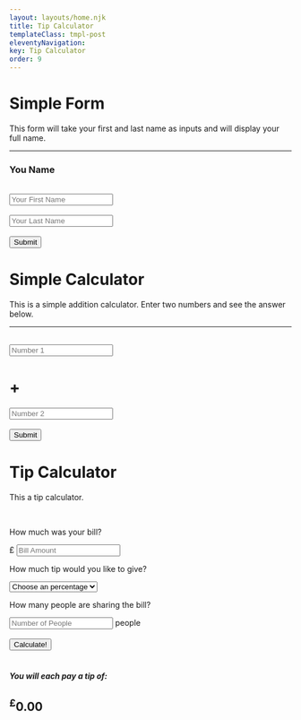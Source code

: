 ```yaml
---
layout: layouts/home.njk
title: Tip Calculator
templateClass: tmpl-post
eleventyNavigation:
key: Tip Calculator
order: 9
---
```


<div class="container">
<div class="row">
<div class="col-md-4">

<form class="form-control form-signin">
<h1>Simple Form</h1>
<p>This form will take your first and last name as inputs and will display your full name.</p>
<hr>
<h3 id="userName">You Name</h3>
<br>
<input name="firstName" id="firstName" type="text" placeholder="Your First Name">
<br>
<br>
<input name="lastName" id="lastName" type="text" placeholder="Your Last Name">
<br>
<br>
<button class="btn" type="button" id="name-btn" >Submit</button>
</form>

</div>
<div class="col-md-4">

<form class="form-control form-signin">
<h1>Simple Calculator</h1>
<p>This is a simple addition calculator. Enter two numbers and see the answer below.</p>
<hr>
<br>
<input name="num1" id="num1" type="number" placeholder="Number 1">
<h1>+</h1>
<input name="num2" id="num2" type="number" placeholder="Number 2">
<br>
<br>
<button class="btn" type="button" id="calc-btn">Submit</button>
<h1 id="answer"></h1>
</form>

</div>
<div class="col-md-4">
<form class="form-control form-signin">
     <h1>Tip Calculator</h1>
     <p>This a tip calculator.</p>
     <br>
      <p>How much was your bill?
        <p>
          £ <input id="billamt" type="text" placeholder="Bill Amount">
          <p>How much tip would you like to give?
            <p>
              <select id="serviceQual">
            <option disabled selected value="0">Choose an percentage</option>
            <option value="0.05">5&#37;</option>
            <option value="0.1">10&#37;</option>
            <option value="0.15">15&#37;</option>
            <option value="0.2">20&#37;</option>
            <option value="0.3">30&#37;</option>
            <option value="0.4">40&#37;</option>
            <option value="0.5">50&#37;</option>
        </select>
    <br>
    <p>How many people are sharing the bill?</p>
    <input id="peopleamt" type="text" placeholder="Number of People"> people
    <br>
    <br>
    <button class="btn" type="button" id="calculate">Calculate!</button>
  <!--calculator end-->
  <br>
  <br>
  <div id="totalTip">
  <h5 id="each">You will each pay a tip of:</h5>
    <h2><sup>£</sup><span id="tip">0.00</span> </h2>
  </div>
  <!--totalTip end-->
</form>

</div>
</div>
</div>
</div>

<script src="/js/tip-calc.js"></script>

